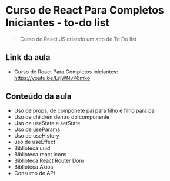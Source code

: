 # Curso de React Para Completos Iniciantes - to-do list

> Curso de React JS criando um app de To Do list

## Link da aula
- Curso de React Para Completos Iniciantes: https://youtu.be/ErjWNvP6mko

## Conteúdo da aula
- Uso de props, de componete pai para filho e filho para pai
- Uso de children dentro do componente
- Uso de useState e setState
- Uso de useParams
- Uso de useHistory
- uso de useEffect
- Biblioteca uuid
- Biblioteca react icons
- Biblioteca React Router Dom
- Biblioteca Axios
- Consumo de API
